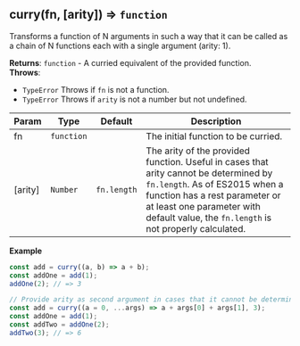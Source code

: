 <a name="curry"></a>

## curry(fn, [arity]) ⇒ <code>function</code>
Transforms a function of N arguments in such a way that it can
be called as a chain of N functions each with a single argument (arity: 1).

**Returns**: <code>function</code> - A curried equivalent of the provided function.  
**Throws**:

- <code>TypeError</code> Throws if `fn` is not a function.
- <code>TypeError</code> Throws if `arity` is not a number but not undefined.


| Param | Type | Default | Description |
| --- | --- | --- | --- |
| fn | <code>function</code> |  | The initial function to be curried. |
| [arity] | <code>Number</code> | <code>fn.length</code> | The arity of the provided function. Useful in cases that arity cannot be determined by `fn.length`. As of ES2015 when a function has a rest parameter or at least one parameter with default value, the `fn.length` is not properly calculated. |

**Example**
```js
const add = curry((a, b) => a + b);
const addOne = add(1);
addOne(2); // => 3

// Provide arity as second argument in cases that it cannot be determined.
const add = curry((a = 0, ...args) => a + args[0] + args[1], 3);
const addOne = add(1);
const addTwo = addOne(2);
addTwo(3); // => 6
```
